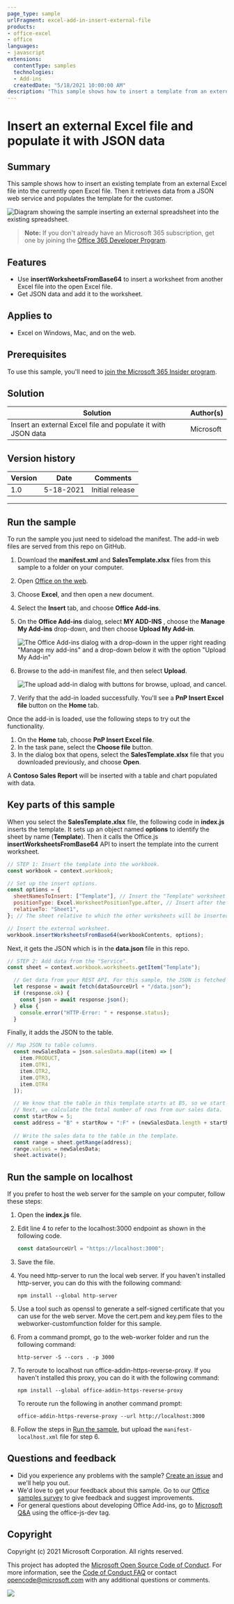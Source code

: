 ```yaml
---
page_type: sample
urlFragment: excel-add-in-insert-external-file
products:
- office-excel
- office
languages:
- javascript
extensions:
  contentType: samples
  technologies:
  - Add-ins
  createdDate: "5/18/2021 10:00:00 AM"
description: "This sample shows how to insert a template from an external Excel file and populate it with JSON data."
---
```


# Insert an external Excel file and populate it with JSON data

## Summary

This sample shows how to insert an existing template from an external Excel file into the currently open Excel file. Then it retrieves data from a JSON web service and populates the template for the customer.

![Diagram showing the sample inserting an external spreadsheet into the existing spreadsheet.](./assets/excel-insert-file-overview.png)

> **Note:** If you don't already have an Microsoft 365 subscription, get one by joining the [Office 365 Developer Program](https://developer.microsoft.com/office/dev-program).

## Features

- Use **insertWorksheetsFromBase64** to insert a worksheet from another Excel file into the open Excel file.
- Get JSON data and add it to the worksheet.

## Applies to

- Excel on Windows, Mac, and on the web.

## Prerequisites

To use this sample, you'll need to [join the Microsoft 365 Insider program](https://insider.microsoft365.com/join).

## Solution

Solution | Author(s)
---------|----------
Insert an external Excel file and populate it with JSON data | Microsoft

## Version history

Version  | Date | Comments
---------| -----| --------
1.0 | 5-18-2021 | Initial release

----------

## Run the sample

To run the sample you just need to sideload the manifest. The add-in web files are served from this repo on GitHub.

1. Download the **manifest.xml** and **SalesTemplate.xlsx** files from this sample to a folder on your computer.
1. Open [Office on the web](https://www.office.com/).
1. Choose **Excel**, and then open a new document.
1. Select the **Insert** tab, and choose **Office Add-ins**.
1. On the **Office Add-ins** dialog, select **MY ADD-INS** , choose the **Manage My Add-ins** drop-down, and then choose **Upload My Add-in**.

    ![The Office Add-ins dialog with a drop-down in the upper right reading "Manage my add-ins" and a drop-down below it with the option "Upload My Add-in"](../../Samples/images/office-add-ins-my-account.png)

1. Browse to the add-in manifest file, and then select **Upload**.

    ![The upload add-in dialog with buttons for browse, upload, and cancel.](../../Samples/images/upload-add-in.png)

1. Verify that the add-in loaded successfully. You'll see a **PnP Insert Excel file** button on the **Home** tab.

Once the add-in is loaded, use the following steps to try out the functionality.

1. On the **Home** tab, choose **PnP Insert Excel file**.
1. In the task pane, select the **Choose file** button.
1. In the dialog box that opens, select the **SalesTemplate.xlsx** file that you downloaded previously, and choose **Open**.

A **Contoso Sales Report** will be inserted with a table and chart populated with data.

## Key parts of this sample

When you select the **SalesTemplate.xlsx** file, the following code in **index.js** inserts the template. It sets up an object named **options** to identify the sheet by name (**Template**). Then it calls the Office.js **insertWorksheetsFromBase64** API to insert the template into the current worksheet.

```javascript
// STEP 1: Insert the template into the workbook.
const workbook = context.workbook;

// Set up the insert options.
const options = {
  sheetNamesToInsert: ["Template"], // Insert the "Template" worksheet from the source workbook.
  positionType: Excel.WorksheetPositionType.after, // Insert after the `relativeTo` sheet.
  relativeTo: "Sheet1",
}; // The sheet relative to which the other worksheets will be inserted. Used with `positionType`.

// Insert the external worksheet.
workbook.insertWorksheetsFromBase64(workbookContents, options);
```

Next, it gets the JSON which is in the **data.json** file in this repo.

```javascript
// STEP 2: Add data from the "Service".
const sheet = context.workbook.worksheets.getItem("Template");

  // Get data from your REST API. For this sample, the JSON is fetched from a file in the repo.
  let response = await fetch(dataSourceUrl + "/data.json");
  if (response.ok) {
    const json = await response.json();
  } else {
    console.error("HTTP-Error: " + response.status);
  }
```

Finally, it adds the JSON to the table.

```javascript
// Map JSON to table columns.
  const newSalesData = json.salesData.map((item) => [
    item.PRODUCT,
    item.QTR1,
    item.QTR2,
    item.QTR3,
    item.QTR4
  ]);

  // We know that the table in this template starts at B5, so we start with that.
  // Next, we calculate the total number of rows from our sales data.
  const startRow = 5;
  const address = "B" + startRow + ":F" + (newSalesData.length + startRow - 1);
      
  // Write the sales data to the table in the template.
  const range = sheet.getRange(address);
  range.values = newSalesData;
  sheet.activate();
```

## Run the sample on localhost

If you prefer to host the web server for the sample on your computer, follow these steps:

1. Open the **index.js** file.
1. Edit line 4 to refer to the localhost:3000 endpoint as shown in the following code.

    ```javascript
    const dataSourceUrl = "https://localhost:3000";
    ```

1. Save the file.
1. You need http-server to run the local web server. If you haven't installed http-server, you can do this with the following command:

    ```console
    npm install --global http-server
    ```

1. Use a tool such as openssl to generate a self-signed certificate that you can use for the web server. Move the cert.pem and key.pem files to the webworker-customfunction folder for this sample.
1. From a command prompt, go to the web-worker folder and run the following command:

    ```console
    http-server -S --cors . -p 3000
    ```

1. To reroute to localhost run office-addin-https-reverse-proxy. If you haven't installed this proxy, you can do it with the following command:

    ```console
    npm install --global office-addin-https-reverse-proxy
    ```

    To reroute run the following in another command prompt:

    ```console
    office-addin-https-reverse-proxy --url http://localhost:3000
    ```

1. Follow the steps in [Run the sample](https://github.com/OfficeDev/PnP-OfficeAddins/tree/main/Samples/excel-keyboard-shortcuts#run-the-sample), but upload the `manifest-localhost.xml` file for step 6.

## Questions and feedback

- Did you experience any problems with the sample? [Create an issue](https://github.com/OfficeDev/Office-Add-in-samples/issues/new/choose) and we'll help you out.
- We'd love to get your feedback about this sample. Go to our [Office samples survey](https://aka.ms/OfficeSamplesSurvey) to give feedback and suggest improvements.
- For general questions about developing Office Add-ins, go to [Microsoft Q&A](https://learn.microsoft.com/answers/topics/office-js-dev.html) using the office-js-dev tag.

## Copyright

Copyright (c) 2021 Microsoft Corporation. All rights reserved.

This project has adopted the [Microsoft Open Source Code of Conduct](https://opensource.microsoft.com/codeofconduct/). For more information, see the [Code of Conduct FAQ](https://opensource.microsoft.com/codeofconduct/faq/) or contact [opencode@microsoft.com](mailto:opencode@microsoft.com) with any additional questions or comments.

<img src="https://pnptelemetry.azurewebsites.net/pnp-officeaddins/samples/excel-insert-external-file" />
